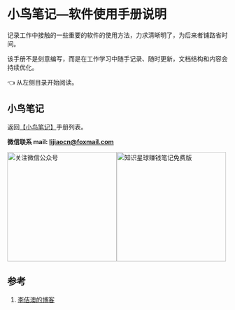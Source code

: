 # 小鸟笔记—软件使用手册说明

记录工作中接触的一些重要的软件的使用方法，力求清晰明了，为后来者铺路省时间。

该手册不是刻意编写，而是在工作学习中随手记录、随时更新，文档结构和内容会持续优化。

👈 从左侧目录开始阅读。

## 小鸟笔记

返回<a href="../note/">【小鸟笔记】</a>手册列表。

**微信联系   mail: lijiaocn@foxmail.com**

<div style="display:flex;flex-direction:row">
<img height="250px" alt="关注微信公众号" src="https://www.lijiaocn.com/img/class.jpg"/>
<img height="250px" alt="知识星球赚钱笔记免费版" src="https://www.lijiaocn.com/img/xiaomiquan-money-free.jpeg"/>
</div>

## 参考

1. [李佶澳的博客][1]

[1]:  https://www.lijiaocn.com "李佶澳的博客"
